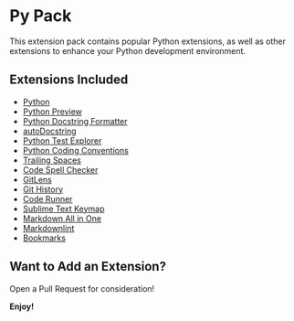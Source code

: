 # Py Pack

This extension pack contains popular Python extensions, as well as other extensions to enhance your Python development environment.

## Extensions Included

* [Python](https://marketplace.visualstudio.com/itemdetails?itemName=ms-python.python)
* [Python Preview](https://marketplace.visualstudio.com/items?itemName=dongli.python-preview)
* [Python Docstring Formatter](https://marketplace.visualstudio.com/items?itemName=iansan5653.format-python-docstrings)
* [autoDocstring](https://marketplace.visualstudio.com/items?itemName=njpwerner.autodocstring)
* [Python Test Explorer](https://marketplace.visualstudio.com/items?itemName=LittleFoxTeam.vscode-python-test-adapter)
* [Python Coding Conventions](https://marketplace.visualstudio.com/items?itemName=igress.python-coding-conventions)
* [Trailing Spaces](https://marketplace.visualstudio.com/items?itemName=shardulm94.trailing-spaces)
* [Code Spell Checker](https://marketplace.visualstudio.com/items?itemName=streetsidesoftware.code-spell-checker)
* [GitLens](https://marketplace.visualstudio.com/items?itemName=eamodio.gitlens)
* [Git History](https://marketplace.visualstudio.com/items?itemName=donjayamanne.githistory)
* [Code Runner](https://marketplace.visualstudio.com/items?itemName=formulahendry.code-runner)
* [Sublime Text Keymap](https://marketplace.visualstudio.com/items?itemName=ms-vscode.sublime-keybindings)
* [Markdown All in One](https://marketplace.visualstudio.com/items?itemName=yzhang.markdown-all-in-one)
* [Markdownlint](https://marketplace.visualstudio.com/items?itemName=DavidAnson.vscode-markdownlint)
* [Bookmarks](https://marketplace.visualstudio.com/items?itemName=alefragnani.Bookmarks)

## Want to Add an Extension?

Open a Pull Request for consideration!

**Enjoy!**
